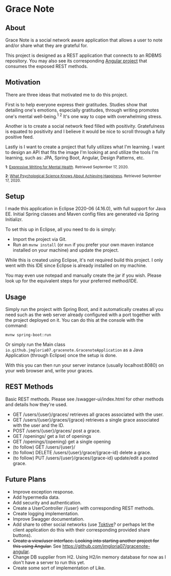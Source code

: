 # Grace Note

## About
Grace Note is a social network aware application that allows a user to note and/or share what they are grateful for.

This project is designed as a REST application that connects to an RDBMS repository. You may also see its corresponding [Angular project](https://github.com/jmgloria07/gracenote-angular) that consumes the exposed REST methods.

## Motivation
There are three ideas that motivated me to do this project.

First is to help everyone express their gratitudes. Studies show that detailing one's emotions, especially gratitudes, through writing promotes one's mental well-being.<sup>1 2</sup> It's one way to cope with overwhelming stress.

Another is to create a social network feed filled with positivity. Gratefulness is equated to positivity and I believe it would be nice to scroll through a fully positive feed.

Lastly is I want to create a project that fully utilizes what I'm learning. I want to design an API that fits the image I'm looking at and utilize the tools I'm learning, such as: JPA, Spring Boot, Angular, Design Patterns, etc.

<sub><b>1</b>: [Expressive Writing for Mental Health](https://www.health.harvard.edu/newsletter_article/expressive-writing-for-mental-health). Retrieved September 17, 2020.</sub>

<sub><b>2</b>: [What Psychological Science Knows About Achieving Happiness](http://sonjalyubomirsky.com/files/2012/09/Nelson-Kurtz-Lyubomirsky-in-press.pdf). Retrieved September 17, 2020.</sub>


## Setup
I made this application in Eclipse 2020-06 (4.16.0), with full support for Java EE. Initial Spring classes and Maven config files are generated via Spring Initializr.

To set this up in Eclipse, all you need to do is simply:

- Import the project via Git.
- Run an `mvnw install` (or `mvn` if you prefer your own maven instance installed on your machine) and update the project.

While this is created using Eclipse, it's not required build this project. I only went with this IDE since Eclipse is already installed on my machine.

You may even use notepad and manually create the jar if you wish. Please look up for the equivalent steps for your preferred method/IDE.

## Usage 
Simply run the project with Spring Boot, and it automatically creates all you need such as the web server already configured with a port together with the project deployed on it. You can do this at the console with the command:

`mvnw spring-boot:run`

Or simply run the Main class `io.github.jmgloria07.gracenote.GracenoteApplication` as a Java Application (through Eclipse) once the setup is done.

With this you can then run your server instance (usually localhost:8080) on your web browser and, write your graces.

## REST Methods
Basic REST methods. Please see /swagger-ui/index.html for other methods and details how they're used.
- GET /users/{user}/graces/ retrieves all graces associated with the user.
- GET /users/{user}/graces/{grace} retrieves a single grace associated with the user and the ID.
- POST /users/{user}/graces/ post a grace.
- GET /openings/ get a list of openings
- GET /openings/{opening} get a single opening
- (to follow) GET /users/{user}/
- (to follow) DELETE /users/{user}/grace/{grace-id} delete a grace.
- (to follow) PUT /users/{user}/graces/{grace-id} update/edit a posted grace.

## Future Plans
- Improve exception response.
- Add hypermedia data.
- Add security and authentication.
- Create a UserController /{user} with corresponding REST methods.
- Create logging implementation.
- Improve Swagger documentation.
- Add share to other social networks (use [Toktive](https://github.com/jmgloria07/toktive)? or perhaps let the client application do this with their corresponding provided share buttons).
- ~~Create a view/user interface. Looking into starting another project for this using Angular.~~ See https://github.com/jmgloria07/gracenote-angular.
- Change DB supplier from H2. Using H2/in memory database for now as I don't have a server to run this yet.
- Create some sort of implementation of Like.
